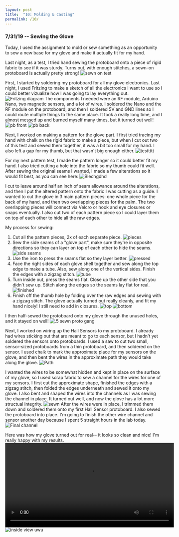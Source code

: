 ```yaml
---
layout: post
title:  "10: Molding & Casting"
permalink: /10/
---
```


### 7/31/19 -- Sewing the Glove

Today, I used the assignment to mold or sew something as an opportunity to sew a new base for my glove and make it actually fit for my hand.

Last night, as a test, I tried hand sewing the protoboard onto a piece of rigid fabric to see if it was sturdy. Turns out, with enough stitches, a sewn-on protoboard is actually pretty strong! ![sewn on test](pb_sew_test.png)

First, I started by soldering my protoboard for all my glove electronics. Last night, I used Fritzing to make a sketch of all the electronics I want to use so I could better vizualize how I was going to lay everything out. ![Fritzing diagram](glove_electronics_sch.png)
The components I needed were an RF module, Arduino Nano, two magnetic sensors, and a lot of wires. I soldered the Nano and the RF module on the protoboard, and then I soldered 5V and GND lines so I could route multiple things to the same place. It took a really long time, and I almost messed up and burned myself many times, but it turned out well! ![pb front](pb_front.png) ![pb back](pb_back.png)

Next, I worked on making a pattern for the glove part. I first tried tracing my hand with chalk on the rigid fabric to make a piece, but when I cut out two of this test and sewed them together, it was a bit too small for my hand. I also left a gap for my thumb, but that wasn't big enough either. ![testtttt](pattern_1.png)

For my next pattern test, I made the pattern longer so it could better fit my hand. I also tried cutting a hole into the fabric so my thumb could fit well. After sewing the original seams I wanted, I made a few alterations so it would fit best, as you can see here: ![Blechgdhd](pattern_2.png)

I cut to leave around half an inch of seam allowance around the alterations, and then I put the altered pattern onto the fabric I was cutting as a guide. I wanted to cut the glove in 3 main pattern pieces: one whole piece for the back of my hand, and then two overlapping pieces for the palm. The two overlapping pieces will connect via Velcro or hook and eye closures or snaps eventually. I also cut two of each pattern piece so I could layer them on top of each other to hide all the raw edges.

My process for sewing:
1. Cut all the pattern pieces, 2x of each separate piece. ![pieces](pattern_pieces.png)
2. Sew the side seams of a "glove part", make sure they're in opposite directions so they can layer on top of each other to hide the seams. ![side seams](sewn_sides.png)
3. Use the iron to press the seams flat so they layer better. ![pressed](pressed_sides.png)
4. Face the right sides of each glove shell together and sew along the top edge to make a tube. Also, sew along one of the vertical sides. Finish the edges with a zigzag stitch. ![tube](tube_seams.png)
5. Turn inside out, press the seams flat. Close up the other side that you didn't sew up. Stitch along the edges so the seams lay flat for real. ![finished](finished_seams.png)
6. Finish off the thumb hole by folding over the raw edges and sewing with a zigzag stitch.
The glove actually turned out really cleanly, and fit my hand nicely! I still need to add in closures. ![top](sewn_glove_top.png) ![bottom](sewn_glove_bottom.png)

I then half-sewed the protoboard onto my glove through the unused holes, and it stayed on well! ![.5 sewn proto gang](pb_sewn_glove.png)

Next, I worked on wiring up the Hall Sensors to my protoboard. I already had wires sticking out that are meant to go to each sensor, but I hadn't yet soldered the sensors onto protoboards. I used a saw to cut two small, sensor-sized protoboards from a thin protoboard, and then soldered on the sensor. I used chalk to mark the approximate place for my sensors on the glove, and then bent the wires in the approximate path they would take along the glove. ![Path](wire_path_approx.png)

I wanted the wires to be somewhat hidden and kept in place on the surface of my glove, so I used scrap fabric to sew a channel for the wires for one of my sensors. I first cut the approximate shape, finished the edges with a zigzag stitch, then folded the edges underneath and sewed it onto my glove. I also bent and shaped the wires into the channels as I was sewing the channel in place. It turned out well, and now the glove has a lot more structual integrity. ![sewn](channel_sewn.png)
After the wires were in place, I trimmed them down and soldered them onto my first Hall Sensor protoboard. I also sewed the protoboard into place. I'm going to finish the other wire channel and sensor another day because I spent 5 straight hours in the lab today. ![Final channel](final_channel.png)

Here was how my glove turned out for real-- it looks so clean and nice! I'm really happy with my results.
<video width="541" controls>
	<source src="sewn_glove_final.mp4" type="video/mp4">
</video>
![inside view uwu](inside_seams.png)